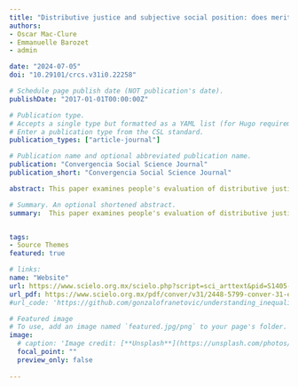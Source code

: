 ```yaml
---
title: "Distributive justice and subjective social position: does meritocracy justify income inequality?"
authors:
- Oscar Mac-Clure
- Emmanuelle Barozet  
- admin

date: "2024-07-05"
doi: "10.29101/crcs.v31i0.22258"

# Schedule page publish date (NOT publication's date).
publishDate: "2017-01-01T00:00:00Z"

# Publication type.
# Accepts a single type but formatted as a YAML list (for Hugo requirements).
# Enter a publication type from the CSL standard.
publication_types: ["article-journal"]

# Publication name and optional abbreviated publication name.
publication: "Convergencia Social Science Journal"
publication_short: "Convergencia Social Science Journal"

abstract: This paper examines people's evaluation of distributive justice in Chile. The objective is to explore how individuals' subjective social position affects their judgment of their own income and whether this judgment rests on a notion of merit. We use data from a vignette-based survey, to get to know the appraisals of a representative sample of people from three urban areas. The results show that an evaluation of unfairness with respect to their income prevails among the respondents, especially among those who identify themselves as belonging to a low or mid-low social stratum. These differences between subjective social positions become even stronger when individuals elaborate their judgment by including a meritocratic criterion based on the effort to educate themselves. However, no significant differences in justice evaluations are observed between objective social positions based on income or education. Our findings highlight the importance of subjective social position in people's evaluations of distributive justice.

# Summary. An optional shortened abstract.
summary:  This paper examines people's evaluation of distributive justice in Chile. The objective is to explore how individuals' subjective social position affects their judgment of their own income and whether this judgment rests on a notion of merit.


tags:
- Source Themes
featured: true

# links:
name: "Website"
url: https://www.scielo.org.mx/scielo.php?script=sci_arttext&pid=S1405-14352024000100009&lng=es&nrm=iso&tlng=en
url_pdf: https://www.scielo.org.mx/pdf/conver/v31/2448-5799-conver-31-e22258-en.pdf
#url_code: 'https://github.com/gonzalofranetovic/understanding_inequality_chile_network'

# Featured image
# To use, add an image named `featured.jpg/png` to your page's folder. 
image:
  # caption: 'Image credit: [**Unsplash**](https://unsplash.com/photos/jdD8gXaTZsc)'
  focal_point: ""
  preview_only: false
  
---
```

